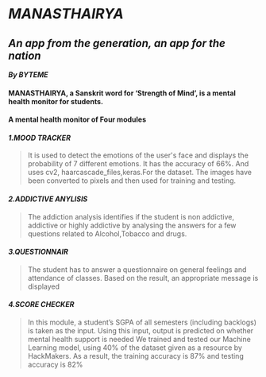 # *MANASTHAIRYA*
## *An app from the generation, an app for the nation*
***By BYTEME***
#### MANASTHAIRYA, a Sanskrit word for ‘Strength of Mind’, is a mental health monitor for students.
#### A mental health monitor of Four modules
#### *1.MOOD TRACKER*
>It is used to detect the emotions of the user's face and displays the probability of 7 different emotions. It has the accuracy of 66%. And uses cv2, haarcascade_files,keras.For the dataset. The images have been converted to pixels and then used for training and testing.
#### *2.ADDICTIVE ANYLISIS*
>The addiction analysis identifies if the student is non addictive, addictive or highly addictive by analysing the answers for a few questions related to Alcohol,Tobacco and drugs.
#### *3.QUESTIONNAIR*
>The student has to answer a questionnaire on general feelings and attendance of classes. Based on the result, an appropriate message is displayed
#### *4.SCORE CHECKER*
>In this module, a student’s SGPA of all semesters (including backlogs) is taken as the input. Using this input, output is predicted on whether mental health support is needed
We trained and tested our Machine Learning model, using 40% of the dataset given as
a resource by HackMakers. As a result, the training accuracy is 87% and testing
accuracy is 82%


